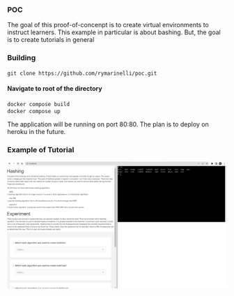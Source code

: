 <h3>POC</h3>
The goal of this proof-of-concenpt is to create virtual environments to instruct learners. This example in particular is about bashing.
But, the goal is to create tutorials in general 

<h3> Building </h3> 

```{bash}
git clone https://github.com/rymarinelli/poc.git
```

<h4> Navigate to root of the directory</h4>

```{bash}
docker compose build
docker compose up
```

The application will be running on port 80:80. The plan is to deploy on heroku in the future.

<h3> Example of Tutorial </h3>

![Example of Tutorial](https://github.com/rymarinelli/poc/blob/main/img/Example.png?raw=true)
